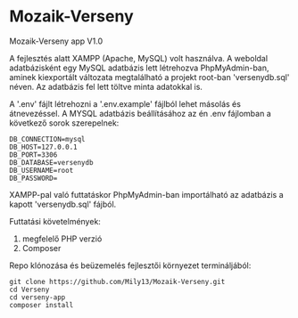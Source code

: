 # Mozaik-Verseny
Mozaik-Verseny app V1.0

A fejlesztés alatt XAMPP (Apache, MySQL) volt használva.
A weboldal adatbázisként egy MySQL adatbázis lett létrehozva PhpMyAdmin-ban, aminek kiexportált változata megtalálható a projekt root-ban 'versenydb.sql' néven.
Az adatbázis fel lett töltve minta adatokkal is.

A '.env' fájlt létrehozni a '.env.example' fájlból lehet másolás és átnevezéssel.
A MYSQL adatbázis beállításához az én .env fájlomban a következő sorok szerepelnek:
```
DB_CONNECTION=mysql
DB_HOST=127.0.0.1
DB_PORT=3306
DB_DATABASE=versenydb
DB_USERNAME=root
DB_PASSWORD=
```
XAMPP-pal való futtatáskor PhpMyAdmin-ban importálható az adatbázis a kapott 'versenydb.sql' fájból.


Futtatási követelmények:
1) megfelelő PHP verzió 
2) Composer

Repo klónozása és beüzemelés fejlesztői környezet termináljából:
```
git clone https://github.com/Mily13/Mozaik-Verseny.git
cd Verseny
cd verseny-app
composer install
```




